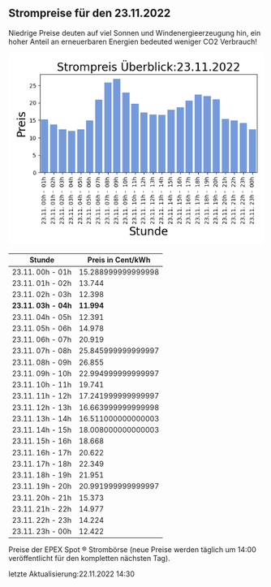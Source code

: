 
## Strompreise für den 23.11.2022

Niedrige Preise deuten auf viel Sonnen und Windenergieerzeugung hin, ein hoher Anteil an erneuerbaren Energien bedeuted weniger CO2 Verbrauch!

![Strompreis übersicht](imgs/strompreis_uebersicht.png)

| Stunde | Preis in Cent/kWh |
|---|---|
| 23.11. 00h -  01h | 15.288999999999998 | 
| 23.11. 01h -  02h | 13.744 | 
| 23.11. 02h -  03h | 12.398 | 
| **23.11. 03h -  04h** | **11.994** | 
| 23.11. 04h -  05h | 12.391 | 
| 23.11. 05h -  06h | 14.978 | 
| 23.11. 06h -  07h | 20.919 | 
| 23.11. 07h -  08h | 25.845999999999997 | 
| 23.11. 08h -  09h | 26.855 | 
| 23.11. 09h -  10h | 22.994999999999997 | 
| 23.11. 10h -  11h | 19.741 | 
| 23.11. 11h -  12h | 17.241999999999997 | 
| 23.11. 12h -  13h | 16.663999999999998 | 
| 23.11. 13h -  14h | 16.511000000000003 | 
| 23.11. 14h -  15h | 18.008000000000003 | 
| 23.11. 15h -  16h | 18.668 | 
| 23.11. 16h -  17h | 20.622 | 
| 23.11. 17h -  18h | 22.349 | 
| 23.11. 18h -  19h | 21.951 | 
| 23.11. 19h -  20h | 20.991999999999997 | 
| 23.11. 20h -  21h | 15.373 | 
| 23.11. 21h -  22h | 14.977 | 
| 23.11. 22h -  23h | 14.224 | 
| 23.11. 23h -  00h | 12.422 | 

Preise der EPEX Spot ® Strombörse (neue Preise werden täglich um 14:00 veröffentlicht für den kompletten nächsten Tag).

letzte Aktualisierung:22.11.2022 14:30